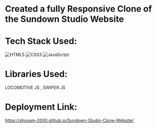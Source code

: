 # Created a fully Responsive Clone of the Sundown Studio Website
# Tech Stack Used:
 ![HTML5](https://img.shields.io/badge/html5-%23E34F26.svg?style=for-the-badge&logo=html5&logoColor=white) ![CSS3](https://img.shields.io/badge/css3-%231572B6.svg?style=for-the-badge&logo=css3&logoColor=white) ![JavaScript](https://img.shields.io/badge/javascript-%23323330.svg?style=for-the-badge&logo=javascript&logoColor=%23F7DF1E)
# Libraries Used: 
LOCOMOTIVE JS , SWIPER JS
# Deployment Link:
https://shuvam-2000.github.io/Sundown-Studio-Clone-Website/

